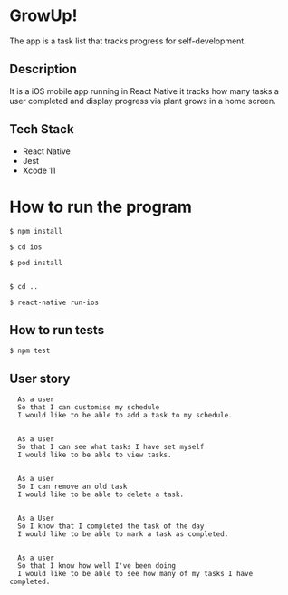 # GrowUp!
 The app is a task list that tracks progress for self-development.

## Description
It is a iOS mobile app running in React Native it tracks how many tasks a user completed and display progress via plant grows in a home screen.

## Tech Stack
* React Native
* Jest
* Xcode 11


# How to run the program
```
$ npm install

$ cd ios

$ pod install


$ cd ..

$ react-native run-ios
```

## How to run tests
```
$ npm test

```

## User story

```
  As a user
  So that I can customise my schedule
  I would like to be able to add a task to my schedule.


  As a user
  So that I can see what tasks I have set myself
  I would like to be able to view tasks.


  As a user
  So I can remove an old task
  I would like to be able to delete a task.


  As a User
  So I know that I completed the task of the day
  I would like to be able to mark a task as completed.


  As a user
  So that I know how well I've been doing
  I would like to be able to see how many of my tasks I have completed.

  ```
